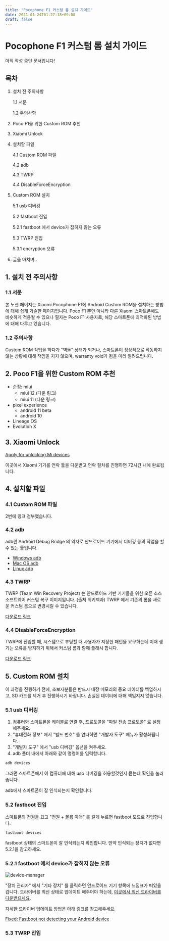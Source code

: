 ```yaml
---
title: "Pocophone F1 커스텀 롬 설치 가이드"
date: 2021-01-24T01:27:18+09:00
draft: false
---
```

# Pocophone F1 커스텀 롬 설치 가이드

아직 작성 중인 문서입니다!

## 목차

1. 설치 전 주의사항

    1.1 서문

    1.2 주의사항

2. Poco F1을 위한 Custom ROM 추천
3. Xiaomi Unlock
4. 설치할 파일

    4.1 Custom ROM 파일

    4.2 adb

    4.3 TWRP

    4.4 DisableForceEncryption

5. Custom ROM 설치

    5.1 usb 디버깅

    5.2 fastboot 진입

    5.2.1 fastboot 에서 device가 잡히지 않는 오류

    5.3 TWRP 진입

    5.3.1 encryption 오류

6. 글을 마치며..

## 1. 설치 전 주의사항

### 1.1 서문

본 노션 페이지는 Xiaomi Pocophone F1에 Android Custom ROM을 설치하는 방법에 대해 쉽게 기술한 페이지입니다. Poco F1 뿐만 아니라 다른 Xiaomi 스마트폰에도 비슷하게 적용될 수 있으나 필자는 Poco F1 사용자로, 해당 스마트폰에 최적화된 방법에 대해 다루고 있습니다.

### 1.2 주의사항

 Custom ROM 작업을 하다가 "벽돌" 상태가 되거나, 스마트폰이 정상적으로 작동하지 않는 상황에 대해 책임을 지지 않으며, warranty void가 됨을 미리 알려드립니다.

## 2. Poco F1을 위한 Custom ROM 추천

- 순정: miui
    - miui 12 (다운 링크)
    - miui 11 (다운 링크)
- pixel experience
    - android 11 beta
    - android 10
- Lineage OS
- Evolution X

## 3. Xiaomi Unlock

[Apply for unlocking Mi devices](https://en.miui.com/unlock/)

이곳에서 Xiaomi 기기를 언락 툴을 다운받고 언락 절차를 진행하면 72시간 내에 완료됩니다.

## 4. 설치할 파일

### 4.1 Custom ROM 파일

2번에 링크 첨부했습니다.

### 4.2 adb

adb란 Android Debug Bridge 의 약자로 안드로이드 기기에서 디버깅 등의 작업을 할 수 있는 툴입니다.

- [Windows adb](https://dl.google.com/android/repository/platform-tools-latest-windows.zip?hl=ko)
- [Mac OS adb](https://dl.google.com/android/repository/platform-tools-latest-windows.zip?hl=ko)
- [Linux adb](https://dl.google.com/android/repository/platform-tools-latest-windows.zip?hl=ko)

### 4.3 TWRP

TWRP (Team Win Recovery Project) 는 안드로이드 기반 기기들을 위한 오픈 소스 소프트웨어 커스텀 복구 이미지입니다. (출처 위키백과)  TWRP 에서 기존의 롬을 새로운 커스텀 롬으로 변경시킬 수 있습니다.

[다운로드 링크](https://drive.google.com/file/d/1xzmu5DziNRnCN9c0ptvedK06Y9tmEBBp/view?usp=sharing)

### 4.4 DisableForceEncryption

TWRP에 진입할 때, 시스템으로 부팅할 때 사용자가 지정한 패턴을 요구하는데 이때 생기는 오류를 방지하기 위해서 커스텀 롬과 함께 플래시 합니다.

[다운로드 링크](https://drive.google.com/file/d/1xsnBJoQA2t5_EMrY7-7mnh8XRnJbCwa5/view?usp=sharing)

## 5. Custom ROM 설치

이 과정을 진행하기 전에, 초보자분들은 반드시 내장 메모리의 중요 데이터를 백업하시고, SD 카드를 제거 후 진행하시기 바랍니다. 손실된 데이터에 대해 책임지지 않습니다.

### 5.1 usb 디버깅

1. 컴퓨터와 스마트폰을 케이블로 연결 후, 프로토콜을 "파일 전송 프로토콜" 로 설정해주세요. 
2. "휴대전화 정보" 에서 "빌드 번호" 를 연타하면 "개발자 도구" 메뉴가 활성화됩니다.
3. "개발자 도구" 에서 "usb 디버깅" 옵션을 켜주세요.
4. adb 폴더 내에서 아래와 같이 명령어를 입력합니다.

```bash
adb devices
```

그러면 스마트폰에서 이 컴퓨터에 대해 usb 디버깅을 허용할것인지 묻는데 확인을 눌러줍니다.

adb에서 스마트폰이 잘 인식되는지 확인합니다.

### 5.2 fastboot 진입

스마트폰의 전원을 끄고 "전원 + 볼륨 아래" 를 길게 누르면 fastboot 모드로 진입합니다. 

```bash
fastboot devices
```

fastboot 상태의 스마트폰이 잘 인식되는지 확인합니다. 만약 인식되는 장치가 없다면 5.2.1을 참고하세요.

### 5.2.1 fastboot 에서 device가 잡히지 않는 오류

![device-manager](https://cdn.discordapp.com/attachments/802579615268732958/802579787805360138/device-manager.png)

"장치 관리자" 에서 "기타 장치" 를 클릭하면 안드로이드 기기 항목에 느낌표가 떠있을겁니다. 드라이버를 최신 상태로 업데이트 해주어야 하는데, [이곳에서 최신 드라이버를 다운받으세요](https://drive.google.com/file/d/11xcwy925qaYO0JPw8NXvA8DOEkbuNoT7/view?usp=sharing).

자세한 드라이버 업데이트 방법은 아래 링크를 참고해주세요.

[Fixed: Fastboot not detecting your Android device](https://www.qasimtricks.com/2020/04/fixed-fastboot-not-detecting-your-android-device.html)

### 5.3 TWRP 진입
